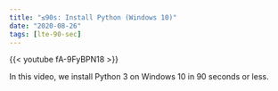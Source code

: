 ```yaml
---
title: "≤90s: Install Python (Windows 10)"
date: "2020-08-26"
tags: [lte-90-sec]
---
```


{{< youtube fA-9FyBPN18 >}}

In this video, we install Python 3 on Windows 10 in 90 seconds or less.